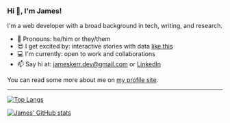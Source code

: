 ### Hi 👋, I'm James!

I'm a web developer with a broad background in tech, writing, and research.

- 💬 Pronouns: he/him or they/them
- 😍 I get excited by: interactive stories with data [like this](https://pudding.cool/2022/04/random/)
- 💻 I'm currently: open to work and collaborations
- 📫 Say hi at: jameskerr.dev@gmail.com or [LinkedIn](https://www.linkedin.com/in/james-a-kerr/)

You can read some more about me on [my profile site](https://jameskerr.dev).

---

[![Top Langs](https://github-readme-stats.vercel.app/api/top-langs/?username=jamkerr&theme=jolly)](https://github.com/anuraghazra/github-readme-stats)

[![James' GitHub stats](https://github-readme-stats.vercel.app/api?username=jamkerr&theme=jolly&show_icons=true)](https://github.com/anuraghazra/github-readme-stats)

<!--
**jamkerr/jamkerr** is a ✨ _special_ ✨ repository because its `README.md` (this file) appears on your GitHub profile.

Here are some ideas to get you started:

- 🔭 I’m currently working on ...
- 🌱 I’m currently learning ...
- 👯 I’m looking to collaborate on ...
- 🤔 I’m looking for help with ...
- 💬 Ask me about ...
- 📫 How to reach me: ...
- 😄 Pronouns: ...
- ⚡ Fun fact: ...
-->
